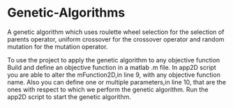 # Genetic-Algorithms
A genetic algorithm which uses roulette wheel selection for the selection of parents operator,
uniform crossover for the crossover operator and random mutation for the mutation operator.

To use the project to apply the genetic algorithm to any objective function 
Build and define an objective function in a matlab .m file.
In app2D script you are able to alter the mFunction2D,in line 9, with any objective function name.
Also you can define one or multiple parameters,in line 10, that are the ones 
with respect to which we perform the genetic algorithm.
Run the app2D script to start the genetic algorithm.
